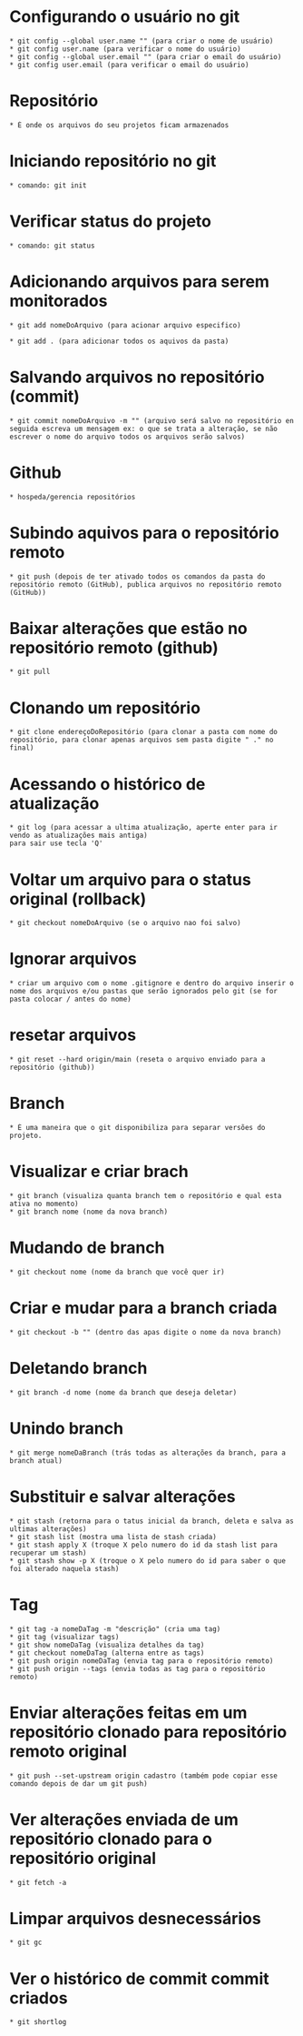 # Configurando o usuário no git

    * git config --global user.name "" (para criar o nome de usuário)
    * git config user.name (para verificar o nome do usuário)
    * git config --global user.email "" (para criar o email do usuário)
    * git config user.email (para verificar o email do usuário)

# Repositório

    * É onde os arquivos do seu projetos ficam armazenados

# Iniciando repositório no git

    * comando: git init

# Verificar status do projeto

    * comando: git status

# Adicionando arquivos para serem monitorados

    * git add nomeDoArquivo (para acionar arquivo especifico)

    * git add . (para adicionar todos os aquivos da pasta)

# Salvando arquivos no repositório (commit)

    * git commit nomeDoArquivo -m "" (arquivo será salvo no repositório en seguida escreva um mensagem ex: o que se trata a alteração, se não escrever o nome do arquivo todos os arquivos serão salvos)


# Github

    * hospeda/gerencia repositórios

# Subindo aquivos para o repositório remoto

    * git push (depois de ter ativado todos os comandos da pasta do repositório remoto (GitHub), publica arquivos no repositório remoto (GitHub))

# Baixar alterações que estão no repositório remoto (github)
    * git pull
# Clonando um repositório

    * git clone endereçoDoRepositório (para clonar a pasta com nome do repositório, para clonar apenas arquivos sem pasta digite " ." no final)

# Acessando o histórico de atualização

    * git log (para acessar a ultima atualização, aperte enter para ir vendo as atualizações mais antiga)
    para sair use tecla 'Q'

# Voltar um arquivo para o status original (rollback)

    * git checkout nomeDoArquivo (se o arquivo nao foi salvo)

# Ignorar arquivos

    * criar um arquivo com o nome .gitignore e dentro do arquivo inserir o nome dos arquivos e/ou pastas que serão ignorados pelo git (se for pasta colocar / antes do nome)

# resetar arquivos

    * git reset --hard origin/main (reseta o arquivo enviado para a repositório (github))
# Branch

    * É uma maneira que o git disponibiliza para separar versões do projeto.

# Visualizar e criar brach

    * git branch (visualiza quanta branch tem o repositório e qual esta ativa no momento)
    * git branch nome (nome da nova branch)

# Mudando de branch

    * git checkout nome (nome da branch que você quer ir)

# Criar e mudar para a branch criada

    * git checkout -b "" (dentro das apas digite o nome da nova branch)

# Deletando branch

    * git branch -d nome (nome da branch que deseja deletar)
    
# Unindo branch

    * git merge nomeDaBranch (trás todas as alterações da branch, para a branch atual)

# Substituir e salvar alterações

    * git stash (retorna para o tatus inicial da branch, deleta e salva as ultimas alterações)
    * git stash list (mostra uma lista de stash criada)
    * git stash apply X (troque X pelo numero do id da stash list para recuperar um stash)
    * git stash show -p X (troque o X pelo numero do id para saber o que foi alterado naquela stash)

# Tag

    * git tag -a nomeDaTag -m "descrição" (cria uma tag)
    * git tag (visualizar tags)
    * git show nomeDaTag (visualiza detalhes da tag)
    * git checkout nomeDaTag (alterna entre as tags)
    * git push origin nomeDaTag (envia tag para o repositório remoto)
    * git push origin --tags (envia todas as tag para o repositório remoto)

# Enviar alterações feitas em um repositório clonado para repositório remoto original

    * git push --set-upstream origin cadastro (também pode copiar esse comando depois de dar um git push)

# Ver alterações enviada de um repositório clonado para o repositório original

    * git fetch -a

# Limpar arquivos desnecessários

    * git gc

# Ver o histórico de commit commit criados

    * git shortlog

